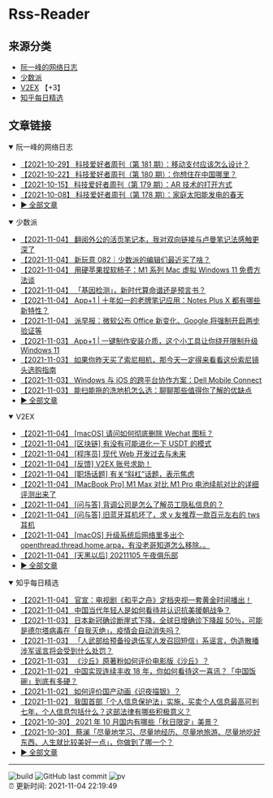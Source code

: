 # Rss-Reader

## 来源分类

* [阮一峰的网络日志](#阮一峰的网络日志)
* [少数派](#少数派)
* [V2EX](#V2EX) 【+3】
* [知乎每日精选](#知乎每日精选)

## 文章链接

<details open>
    <summary id="阮一峰的网络日志">
     阮一峰的网络日志
    </summary>


* [【2021-10-29】 科技爱好者周刊（第 181 期）：移动支付应该怎么设计？](http://www.ruanyifeng.com/blog/2021/10/weekly-issue-181.html)
* [【2021-10-22】 科技爱好者周刊（第 180 期）：你想住在中国哪里？](http://www.ruanyifeng.com/blog/2021/10/weekly-issue-180.html)
* [【2021-10-15】 科技爱好者周刊（第 179 期）：AR 技术的打开方式](http://www.ruanyifeng.com/blog/2021/10/weekly-issue-179.html)
* [【2021-10-08】 科技爱好者周刊（第 178 期）：家庭太阳能发电的春天](http://www.ruanyifeng.com/blog/2021/10/weekly-issue-178.html)
* [:arrow_forward: 全部文章](data/阮一峰的网络日志.md)
</details>

<details open>
    <summary id="少数派">
     少数派
    </summary>


* [【2021-11-04】 翻阅外公的活页笔记本，我对双向链接与卢曼笔记法感触更深了](https://sspai.com/post/69671)
* [【2021-11-04】 新玩意 082｜少数派的编辑们最近买了啥？](https://sspai.com/post/69673)
* [【2021-11-04】 用硬苹果捏软柿子：M1 系列 Mac 虚拟 Windows 11 免费方法谈](https://sspai.com/post/69659)
* [【2021-11-04】 「基因检测」，新时代算命谱还是预言书？](https://sspai.com/post/69611)
* [【2021-11-04】 App+1 | 十年如一的老牌笔记应用：Notes Plus X 都有哪些新特性？](https://sspai.com/post/69653)
* [【2021-11-04】 派早报：微软公布 Office 新变化、Google 将强制开启两步验证等](https://sspai.com/post/69662)
* [【2021-11-03】 App+1 | 一键制作安装介质，这个小工具让你绕开限制升级 Windows 11](https://sspai.com/post/69580)
* [【2021-11-03】 如果你昨天买了索尼相机，那今天一定得来看看这份索尼镜头选购指南](https://sspai.com/post/67033)
* [【2021-11-03】 Windows 与 iOS 的跨平台协作方案：Dell Mobile Connect](https://sspai.com/post/69525)
* [【2021-11-03】 能扫能拖的洗地机怎么选：聊聊那些值得你了解的优缺点](https://sspai.com/post/69486)
* [:arrow_forward: 全部文章](data/少数派.md)
</details>

<details open>
    <summary id="V2EX">
     V2EX
    </summary>


* [【2021-11-04】 [macOS] 请问如何彻底删除 Wechat 图标？](https://www.v2ex.com/t/813177)
* [【2021-11-04】 [区块链] 有没有可能进化一下 USDT 的模式](https://www.v2ex.com/t/813176)
* [【2021-11-04】 [程序员] 现代 Web 开发过去与未来](https://www.v2ex.com/t/813175)
* [【2021-11-04】 [反馈] V2EX 账号求助！](https://www.v2ex.com/t/813155)
* [【2021-11-04】 [职场话题] 有关“斜杠”话题，表示焦虑](https://www.v2ex.com/t/813174)
* [【2021-11-04】 [MacBook Pro] M1 Max 对比 M1 Pro 电池续航对比的详细评测出来了](https://www.v2ex.com/t/813173)
* [【2021-11-04】 [问与答] 背调公司是怎么了解员工隐私信息的？](https://www.v2ex.com/t/813172)
* [【2021-11-04】 [问与答] 旧蓝牙耳机坏了，求 v 友推荐一款百元左右的 tws 耳机](https://www.v2ex.com/t/813170)
* [【2021-11-04】 [macOS] 升级系统后网络里多出个 openthread.thread.home.arpa，有没老哥知道怎么移除。。](https://www.v2ex.com/t/813168)
* [【2021-11-04】 [天黑以后] 20211105 午夜俱乐部](https://www.v2ex.com/t/813167)
* [:arrow_forward: 全部文章](data/V2EX.md)
</details>

<details open>
    <summary id="知乎每日精选">
     知乎每日精选
    </summary>


* [【2021-11-04】 官宣：电视剧《和平之舟》定档央视一套黄金时间播出！](http://zhuanlan.zhihu.com/p/428672087?utm_campaign=rss&utm_medium=rss&utm_source=rss&utm_content=title)
* [【2021-11-04】 中国当代年轻人是如何看待并认识抗美援朝战争？](http://www.zhihu.com/question/421031649/answer/2205192080?utm_campaign=rss&utm_medium=rss&utm_source=rss&utm_content=title)
* [【2021-11-03】 日本新冠确诊断崖式下降，全球日增确诊下降超 50％，可能是德尔塔病毒在「自我灭绝」，疫情会自动消失吗？](http://www.zhihu.com/question/496005316/answer/2203014101?utm_campaign=rss&utm_medium=rss&utm_source=rss&utm_content=title)
* [【2021-11-03】 「人武部给预备役退伍军人发召回短信」系谣言，伪造散播涉军谣言将会受到什么处罚？](http://www.zhihu.com/question/496304840/answer/2203847145?utm_campaign=rss&utm_medium=rss&utm_source=rss&utm_content=title)
* [【2021-11-03】 《沙丘》原著粉如何评价电影版《沙丘》？](http://www.zhihu.com/question/493552121/answer/2192864483?utm_campaign=rss&utm_medium=rss&utm_source=rss&utm_content=title)
* [【2021-11-02】 中国实现连续丰收 18 年，你如何看待这一喜讯？「中国饭碗」到底有多硬？](http://www.zhihu.com/question/496056671/answer/2202456757?utm_campaign=rss&utm_medium=rss&utm_source=rss&utm_content=title)
* [【2021-11-02】 如何评价国产动画《识夜描银》？](http://www.zhihu.com/question/489702836/answer/2202420660?utm_campaign=rss&utm_medium=rss&utm_source=rss&utm_content=title)
* [【2021-11-02】 我国首部「个人信息保护法」实施，买卖个人信息最高可判七年，个人信息包括什么？这部法律有哪些积极意义？](http://www.zhihu.com/question/495846558/answer/2201845815?utm_campaign=rss&utm_medium=rss&utm_source=rss&utm_content=title)
* [【2021-10-30】 2021 年 10 月国内有哪些「秋日限定」美景？](http://www.zhihu.com/question/491188382/answer/2160132383?utm_campaign=rss&utm_medium=rss&utm_source=rss&utm_content=title)
* [【2021-10-30】 蔡澜「尽量地学习、尽量地经历、尽量地旅游、尽量地吃好东西、人生就比较美好一点」，你做到了哪一个？](http://www.zhihu.com/question/494470638/answer/2195551588?utm_campaign=rss&utm_medium=rss&utm_source=rss&utm_content=title)
* [:arrow_forward: 全部文章](data/知乎每日精选.md)
</details>


---

![build](https://github.com/LikaiLee/rss-reader/workflows/rss%20reader/badge.svg)
![GitHub last commit](https://img.shields.io/github/last-commit/likailee/rss-reader)
![pv](https://pageview.vercel.app/?github_user=likailee) <br>
:alarm_clock: 更新时间: 2021-11-04 22:19:49
